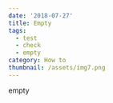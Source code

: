 ```yaml
---
date: '2018-07-27'
title: Empty
tags:
  - test
  - check
  - empty
category: How to
thumbnail: /assets/img7.png
---
```

empty
